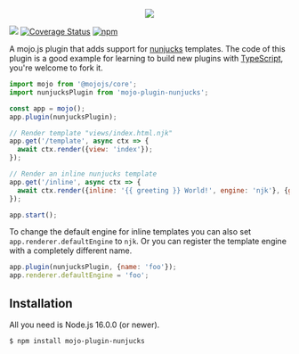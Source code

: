 <p align="center">
  <a href="https://mojojs.org">
    <picture>
      <source srcset="https://github.com/mojolicious/mojo.js/blob/main/docs/images/logo-dark.png?raw=true" media="(prefers-color-scheme: dark)">
      <img src="https://github.com/mojolicious/mojo.js/blob/main/docs/images/logo.png?raw=true" style="margin: 0 auto;">
    </picture>
  </a>
</p>

[![](https://github.com/mojolicious/mojo-plugin-nunjucks/workflows/test/badge.svg)](https://github.com/mojolicious/mojo-plugin-nunjucks/actions)
[![Coverage Status](https://coveralls.io/repos/github/mojolicious/mojo-plugin-nunjucks/badge.svg?branch=main)](https://coveralls.io/github/mojolicious/mojo-plugin-nunjucks?branch=main)
[![npm](https://img.shields.io/npm/v/mojo-plugin-nunjucks.svg)](https://www.npmjs.com/package/mojo-plugin-nunjucks)

A mojo.js plugin that adds support for [nunjucks](https://www.npmjs.com/package/nunjucks) templates. The code of this
plugin is a good example for learning to build new plugins with [TypeScript](https://www.typescriptlang.org/), you're
welcome to fork it.

```js
import mojo from '@mojojs/core';
import nunjucksPlugin from 'mojo-plugin-nunjucks';

const app = mojo();
app.plugin(nunjucksPlugin);

// Render template "views/index.html.njk"
app.get('/template', async ctx => {
  await ctx.render({view: 'index'});
});

// Render an inline nunjucks template
app.get('/inline', async ctx => {
  await ctx.render({inline: '{{ greeting }} World!', engine: 'njk'}, {greeting: 'Hello'});
});

app.start();
```

To change the default engine for inline templates you can also set `app.renderer.defaultEngine` to `njk`. Or you can
register the template engine with a completely different name.

```js
app.plugin(nunjucksPlugin, {name: 'foo'});
app.renderer.defaultEngine = 'foo';
```

## Installation

All you need is Node.js 16.0.0 (or newer).

```
$ npm install mojo-plugin-nunjucks
```
